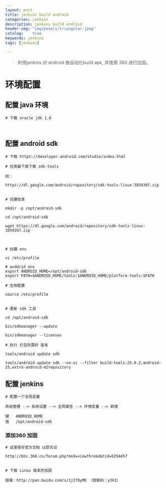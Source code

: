 ```yaml
---
layout: post
title: jenkins build android
categories: jenkins
description: jenkins build android
header-img: "img/pexels/triangular.jpeg"
catalog:    true
keywords: jenkins
tags: [jenkins]

---
```



> 利用jenkins 对 android 做自动化build  apk, 并使用 360 进行加固。


# 环境配置


## 配置 java 环境

```
# 下载 oracle jdk 1.8



```



## 配置 android sdk


```
# 下载 https://developer.android.com/studio/index.html

# 拉倒最下面下载 sdk-tools

如：

https://dl.google.com/android/repository/sdk-tools-linux-3859397.zip


# 创建目录

mkdir -p /opt/android-sdk

cd /opt/android-sdk

wget https://dl.google.com/android/repository/sdk-tools-linux-3859397.zip



# 创建 env

vi /etc/profile

# anddrid env
export ANDROID_HOME=/opt/android-sdk
export PATH=$ANDROID_HOME/tools:$ANDROID_HOME/platform-tools:$PATH

# 生效配置

source /etc/profile


# 更新 sdk 工具

cd /opt/android-sdk

bin/sdkmanager --update

bin/sdkmanager --licenses

# 执行 打包所需的 版本

tools/android update sdk

tools/android update sdk --no-ui --filter build-tools-25.0.2,android-25,extra-android-m2repository

```



## 配置 jenkins

```
# 配置一个全局变量

系统管理 --> 系统设置 --> 全局属性 --> 环境变量 --> 新增

键	ANDROID_HOME
值	/opt/android-sdk

```


### 添加360 加固

```
# 这里保存官方文档 以防忘记

http://bbs.360.cn/forum.php?mod=viewthread&tid=6294457


# 下载 Linux 版本的加固

链接：http://pan.baidu.com/s/1jI7OyME （提取码：y3k1）

```


